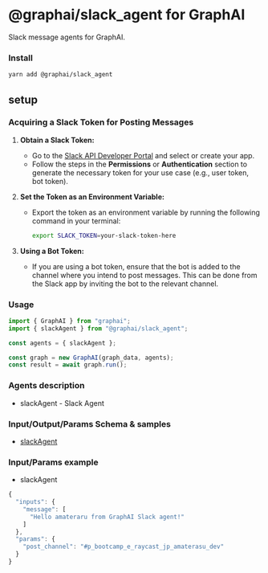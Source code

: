 
# @graphai/slack_agent for GraphAI

Slack message agents for GraphAI.

### Install

```sh
yarn add @graphai/slack_agent
```

## setup

### Acquiring a Slack Token for Posting Messages

1. **Obtain a Slack Token:**
   - Go to the [Slack API Developer Portal](https://api.slack.com/apps) and select or create your app.
   - Follow the steps in the **Permissions** or **Authentication** section to generate the necessary token for your use case (e.g., user token, bot token).

2. **Set the Token as an Environment Variable:**
   - Export the token as an environment variable by running the following command in your terminal:
     ```bash
     export SLACK_TOKEN=your-slack-token-here
     ```

3. **Using a Bot Token:**
   - If you are using a bot token, ensure that the bot is added to the channel where you intend to post messages. This can be done from the Slack app by inviting the bot to the relevant channel.

### Usage

```typescript
import { GraphAI } from "graphai";
import { slackAgent } from "@graphai/slack_agent";

const agents = { slackAgent };

const graph = new GraphAI(graph_data, agents);
const result = await graph.run();
```

### Agents description
- slackAgent - Slack Agent

### Input/Output/Params Schema & samples
 - [slackAgent](https://github.com/receptron/graphai-agents/blob/main/docs/agentDocs/net/slackAgent.md)

### Input/Params example
 - slackAgent

```typescript
{
  "inputs": {
    "message": [
      "Hello amateraru from GraphAI Slack agent!"
    ]
  },
  "params": {
    "post_channel": "#p_bootcamp_e_raycast_jp_amaterasu_dev"
  }
}
```










